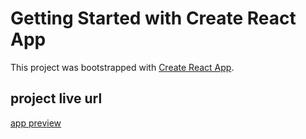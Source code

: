# Getting Started with Create React App

This project was bootstrapped with [Create React App](https://github.com/facebook/create-react-app).

## project live url

[app preview](https://absamad-todo.surge.sh)
